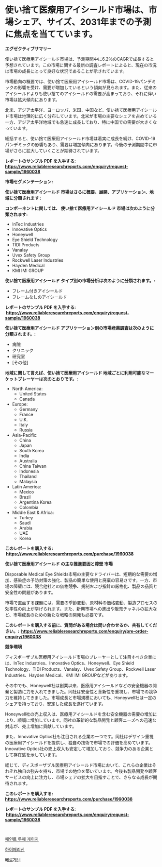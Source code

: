 <p><h1>使い捨て医療用アイシールド市場は、市場シェア、サイズ、2031年までの予測に焦点を当てています。</h1></p><p><strong>エグゼクティブサマリー</strong></p>
<p><p>使い捨て医療用アイシールド市場は、予測期間中に6.2％のCAGRで成長すると予想されています。この市場に関する最新の調査レポートによると、現在の市況は市場の成長にとって良好な状況であることが示されています。</p><p>市場動向の概要では、使い捨て医療用アイシールド市場は、COVID-19パンデミックの影響を受け、需要が増加しているという傾向が見られます。また、従来のアイシールドよりも使い捨てのアイシールドの需要が高まっており、それに伴い市場は拡大傾向にあります。</p><p>北米、アジア太平洋、ヨーロッパ、米国、中国など、使い捨て医療用アイシールド市場は地理的に広く分布しています。北米が市場の主要なシェアを占めている一方、アジア太平洋地域でも急速に成長しており、特に中国での需要が大きくなっています。</p><p>総括すると、使い捨て医療用アイシールド市場は着実に成長を続け、COVID-19パンデミックの影響もあり、需要は増加傾向にあります。今後の予測期間中に市場がさらに拡大していくことが期待されています。</p></p>
<p><strong>レポートのサンプル PDF を入手する: <a href="https://www.reliableresearchreports.com/enquiry/request-sample/1960038">https://www.reliableresearchreports.com/enquiry/request-sample/1960038</a></strong></p>
<p><strong>市場セグメンテーション:</strong></p>
<p><strong> 使い捨て医療用アイシールド 市場はさらに概要、展開、アプリケーション、地域に分類されます :</strong></p>
<p><strong>コンポーネントに関しては、 使い捨て医療用アイシールド 市場は次のように分類されます: &nbsp;</strong></p>
<p><ul><li>InTec Industries</li><li>Innovative Optics</li><li>Honeywell</li><li>Eye Shield Technology</li><li>TIDI Products</li><li>Vanalay</li><li>Uvex Safety Group</li><li>Rockwell Laser Industries</li><li>Hayden Medical</li><li>KMI IMI GROUP</li></ul></p>
<p><strong> 使い捨て医療用アイシールド タイプ別の市場分析は次のように分類されます。:</strong></p>
<p><ul><li>フレーム付きアイシールド</li><li>フレームなしのアイシールド</li></ul></p>
<p><strong>レポートのサンプル PDF を入手する: &nbsp;<a href="https://www.reliableresearchreports.com/enquiry/request-sample/1960038">https://www.reliableresearchreports.com/enquiry/request-sample/1960038</a></strong></p>
<p><strong> 使い捨て医療用アイシールド アプリケーション別の市場産業調査は次のように分類されます。:</strong></p>
<p><ul><li>病院</li><li>クリニック</li><li>研究室</li><li>[その他]</li></ul></p>
<p><strong>地域に関して言えば、使い捨て医療用アイシールド 地域ごとに利用可能なマーケットプレーヤーは次のとおりです。:</strong></p>
<p><ul>
    <li>
        North America:
        <ul>
            <li>United States</li>
            <li>Canada</li>
        </ul>
    </li>
    <li>
        Europe:
        <ul>
            <li>Germany</li>
            <li>France</li>
            <li>U.K.</li>
            <li>Italy</li>
            <li>Russia</li>
        </ul>
    </li>
    <li>
        Asia-Pacific:
        <ul>
            <li>China</li>
            <li>Japan</li>
            <li>South Korea</li>
            <li>India</li>
            <li>Australia</li>
            <li>China Taiwan</li>
            <li>Indonesia</li>
            <li>Thailand</li>
            <li>Malaysia</li>
        </ul>
    </li>
    <li>
        Latin America:
        <ul>
            <li>Mexico</li>
            <li>Brazil</li>
            <li>Argentina Korea</li>
            <li>Colombia</li>
        </ul>
    </li>
    <li>
        Middle East & Africa:
        <ul>
            <li>Turkey</li>
            <li>Saudi</li>
            <li>Arabia</li>
            <li>UAE</li>
            <li>Korea</li>
        </ul>
    </li>
    </ul></p>
<p><strong>このレポートを購入する: &nbsp;<a href="https://www.reliableresearchreports.com/purchase/1960038">https://www.reliableresearchreports.com/purchase/1960038</a></strong></p>
<p><strong>使い捨て医療用アイシールド の主な推進要因と障壁 市場</strong></p>
<p><p>Disposable Medical Eye Shields市場の主要なドライバーは、短期的な需要の増加、感染症の予防対策の強化、製品の簡単な使用と廃棄の容易さです。一方、市場の障壁には、競合他社との価格競争、規制および指針の厳格化、製品の品質と安全性の問題があります。</p><p>市場で直面する課題には、需要の季節変動、原材料の価格変動、製造プロセスの効率性の向上が挙げられます。また、新興市場への進出や販売チャネルの拡大など、市場成長のための新たな戦略の開発も必要です。</p></p>
<p><strong>このレポートを購入する前に、質問がある場合は問い合わせるか、共有してください。:&nbsp; <a href="https://www.reliableresearchreports.com/enquiry/pre-order-enquiry/1960038">https://www.reliableresearchreports.com/enquiry/pre-order-enquiry/1960038</a></strong></p>
<p><strong>競争環境</strong></p>
<p><p>ディスポーザブル医療用アイシールド市場のプレーヤーとして注目すべき企業には、InTec Industries、Innovative Optics、Honeywell、Eye Shield Technology、TIDI Products、Vanalay、Uvex Safety Group、Rockwell Laser Industries、Hayden Medical、KMI IMI GROUPなどがあります。</p><p>その中でも、Honeywell社は創業以来、医療用アイシールドなどの安全機器の開発と製造に力を入れてきました。同社は安全性と革新性を重視し、市場での競争力を維持してきました。市場成長と市場規模においても、Honeywell社は一定のシェアを持っており、安定した成長を遂げています。</p><p>Honeywell社の売上収入は、医療用アイシールドを含む安全機器の需要の増加により、順調に増加しています。同社の革新的な製品開発と顧客ニーズへの迅速な対応が、売上増加に貢献しています。</p><p>また、Innovative Optics社も注目される企業の一つです。同社はデザイン重視の医療用アイシールドを提供し、独自の技術で市場での評価を高めています。Innovative Optics社の売上収入も安定して増加しており、競争力のある企業として存在感を示しています。</p><p>総じて、ディスポーザブル医療用アイシールド市場において、これらの企業はそれぞれ独自の強みを持ち、市場での地位を築いています。今後も製品開発や顧客サービスの向上に注力し、市場シェアの拡大を目指すことで、さらなる成長が期待されます。</p></p>
<p><strong>このレポートを購入する: &nbsp; <a href="https://www.reliableresearchreports.com/purchase/1960038">https://www.reliableresearchreports.com/purchase/1960038</a></strong></p>
<p><strong>レポートのサンプル PDF を入手する: &nbsp;<a href="https://www.reliableresearchreports.com/enquiry/request-sample/1960038">https://www.reliableresearchreports.com/enquiry/request-sample/1960038</a></strong><strong></strong></p>
<p>&nbsp;</p>
<p><p><a href="https://github.com/sammyUltyylrich9067856/Market-Research-Report-List-1/blob/main/60488986750.md">페인트 두께 게이지</a></p><p><a href="https://github.com/vsn7qpua81q/Market-Research-Report-List-1/blob/main/21099496752.md">하이페리신</a></p><p><a href="https://github.com/trmesnao7959541/Market-Research-Report-List-1/blob/main/74666466751.md">베르게닌</a></p></p>